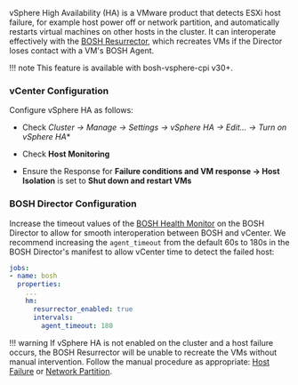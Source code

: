 vSphere High Availability (HA) is a VMware product that detects ESXi host failure, for example host power off or network partition, and automatically restarts virtual machines on other hosts in the cluster.
It can interoperate effectively with the [BOSH Resurrector](resurrector.md), which recreates VMs if the Director loses contact with a VM's BOSH Agent.

!!! note
    This feature is available with bosh-vsphere-cpi v30+.

### vCenter Configuration

Configure vSphere HA as follows:

* Check **Cluster* &rarr; Manage &rarr; Settings &rarr; vSphere HA &rarr;
Edit... &rarr; Turn on vSphere HA**

* Check **Host Monitoring**

* Ensure the Response for **Failure conditions and VM response &rarr; Host Isolation** is set to **Shut down and restart VMs**

### BOSH Director Configuration

Increase the timeout values of the [BOSH Health Monitor](monitoring.md#vm) on the BOSH Director to allow for smooth interoperation between BOSH and vCenter.
We recommend increasing the `agent_timeout` from the default 60s to 180s in the BOSH Director's manifest to allow vCenter time to detect the failed host:

```yaml
jobs:
- name: bosh
  properties:
    ...
    hm:
      resurrector_enabled: true
      intervals:
        agent_timeout: 180
```

!!! warning
    If vSphere HA is not enabled on the cluster and a host failure occurs, the BOSH Resurrector will be unable to recreate the VMs without manual intervention. Follow the manual procedure as appropriate: [Host Failure](vsphere-esxi-host-failure.md) or [Network Partition](vsphere-network-partition.md).
